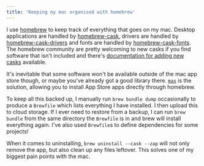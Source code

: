 ```yaml
---
title: 'Keeping my mac organised with homebrew'
---
```


I use [homebrew](https://brew.sh/) to keep track of everything that goes on my mac. Desktop applications are handled by [homebrew-cask](https://github.com/Homebrew/homebrew-cask), drivers are handled by [homebrew-cask-drivers](https://github.com/Homebrew/homebrew-cask-drivers) and fonts are handled by [homebrew-cask-fonts](https://github.com/Homebrew/homebrew-cask-fonts). The homebrew community are pretty welcoming to new casks if you find software that isn't included and there's [documentation for adding new casks](https://docs.brew.sh/Adding-Software-to-Homebrew) available.

It's inevitable that some software won't be available outside of the mac app store though, or maybe you've already got a good library there. [`mas`](https://formulae.brew.sh/formula/mas) is the solution, allowing you to install App Store apps directly through homebrew.

To keep all this backed up, I manually run `brew bundle dump` occasionally to produce a `Brewfile` which lists everything I have installed. I then upload this to cloud storage. If I ever need to restore from a backup, I can run `brew bundle` from the same directory the `Brewfile` is in and brew will install everything again. I've also used `Brewfile`s to define dependencies for some projects!

When it comes to uninstalling, `brew uninstall --cask --zap` will not only remove the app, but also clean up any files leftover. This solves one of my biggest pain points with the mac.
